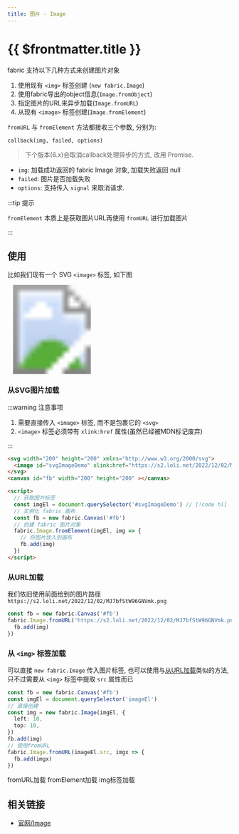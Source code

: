 ```yaml
---
title: 图片 - Image
---
```


# {{ $frontmatter.title }}

fabric 支持以下几种方式来创建图片对象

1. 使用现有 `<img>` 标签创建 (`new fabric.Image`)
2. 使用fabric导出的object信息(`Image.fromObject`)
3. 指定图片的URL来异步加载(`Image.fromURL`)
4. 从现有 `<image>` 标签创建(`Image.fromElement`)

`fromURL`  与 `fromElement` 方法都接收三个参数, 分别为:

`callback(img, failed, options)`

> 下个版本(6.x)会取消callback处理异步的方式, 改用 Promise.

+ `img`: 加载成功返回的 fabric Image 对象, 加载失败返回 null
+ `failed`: 图片是否加载失败
+ `options`: 支持传入 `signal` 来取消请求.

:::tip 提示

`fromElement` 本质上是获取图片URL再使用 `fromURL` 进行加载图片

:::

## 使用

比如我们现有一个 SVG `<image>` 标签, 如下图

<svg  width="200" height="200" xmlns="http://www.w3.org/2000/svg">
  <image id="imageDemo" xlink:href="https://s2.loli.net/2022/12/02/MJ7bfStW96GNVmk.png" height="200" width="200" />
</svg>

### 从SVG图片加载

:::warning 注意事项

1. 需要直接传入 `<image>` 标签, 而不是包裹它的 `<svg>`
2. `<image>` 标签必须带有 `xlink:href` 属性(虽然已经被MDN标记废弃)

:::

```html
<svg width="200" height="200" xmlns="http://www.w3.org/2000/svg">
  <image id="svgImageDemo" xlink:href="https://s2.loli.net/2022/12/02/MJ7bfStW96GNVmk.png" height="200" width="200" /> // [!code hl]
</svg>
<canvas id="fb" width="200" height="200" ></canvas>

<script>
  // 获取图片标签
  const imgEl = document.querySelector('#svgImageDemo') // [!code hl]
  // 实例化 fabric 画布
  const fb = new fabric.Canvas('#fb')
  // 创建 fabric 图片对象
  fabric.Image.fromElement(imgEl, img => {
    // 将图片放入到画布
    fb.add(img)
  })
</script>
```

### 从URL加载

我们依旧使用前面给到的图片路径 `https://s2.loli.net/2022/12/02/MJ7bfStW96GNVmk.png`

```ts
const fb = new fabric.Canvas('#fb')
fabric.Image.fromURL('https://s2.loli.net/2022/12/02/MJ7bfStW96GNVmk.png', img => {
  fb.add(img)
})
```

### 从 `<img>` 标签加载

可以直接 `new fabric.Image` 传入图片标签, 
也可以使用与[从URL加载](#从URL加载)类似的方法, 只不过需要从 `<img>` 标签中提取 `src` 属性而已

<img id="imageEl" src="https://s2.loli.net/2022/12/02/MJ7bfStW96GNVmk.png" height="200" width="200" style="display: none" />

```ts
const fb = new fabric.Canvas('#fb')
const imgEl = document.querySelector('imageEl')
// 直接创建
const img = new fabric.Image(imgEl, {
  left: 10,
  top: 10,
})
fb.add(img)
// 使用fromURL
fabric.Image.fromURL(imageEl.src, imgx => {
  fb.add(imgx)
})
```


<Demo>
<canvas ref="imageCanvas" width="500" height="200"></canvas>
<el-button @click="loadImg(1)" :loading="loading">fromURL加载</el-button>
<el-button @click="loadImg(2)" :loading="loading">fromElement加载</el-button>
<el-button @click="loadImg(3)" :loading="loading">img标签加载</el-button>
</Demo>

<script setup lang="ts">

import { fabric } from 'fabric'
import { ref, onMounted } from 'vue'

const imageCanvas = ref()
const fb = ref()

const loading = ref(false)

onMounted(() => {
  fb.value = new fabric.Canvas(imageCanvas.value)
})

function loadImg(way) {
  loading.value = true
  switch(way) {
    case 2: {
       const img1 = fabric.Image.fromElement(document.querySelector('#imageDemo'), img => {
        console.log(img)
        fb.value.add(img)
        loading.value = false
      })
      break
    }
    case 1: {
      const img = fabric.Image.fromURL('https://s2.loli.net/2022/12/02/MJ7bfStW96GNVmk.png', (img, failed) => {
        fb.value.add(img)
        loading.value = false
      })
      break
    }
    case 3: {
      const img = new fabric.Image(document.querySelector('#imageEl'))
      loading.value = false
      fb.value.add(img)
      break
    }
  }
}

</script>

## 相关链接

+ [官网/Image](http://fabricjs.com/docs/fabric.Image.html)
